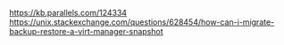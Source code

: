 https://kb.parallels.com/124334
https://unix.stackexchange.com/questions/628454/how-can-i-migrate-backup-restore-a-virt-manager-snapshot
